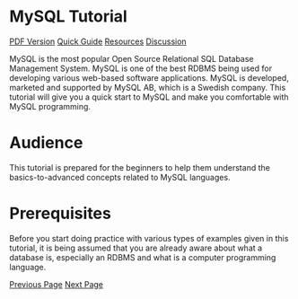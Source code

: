 # MySQL Tutorial
[PDF Version](../mysql/mysql_pdf_version.md)
[Quick Guide](../mysql/mysql-quick-guide.md)
[Resources](../mysql/mysql-useful-resources.md)
[Discussion](../mysql/mysql-discussion.md)

MySQL is the most popular Open Source Relational SQL Database Management System. MySQL is one of the best RDBMS being used for developing various web-based software applications. MySQL is developed, marketed and supported by MySQL AB, which is a Swedish company. This tutorial will give you a quick start to MySQL and make you comfortable with MySQL programming.

# Audience
This tutorial is prepared for the beginners to help them understand the basics-to-advanced concepts related to MySQL languages.

# Prerequisites
Before you start doing practice with various types of examples given in this tutorial, it is being assumed that you are already aware about what a database is, especially an RDBMS and what is a computer programming language.


[Previous Page](../mysql/index.md) [Next Page](../mysql/mysql-introduction.md) 
